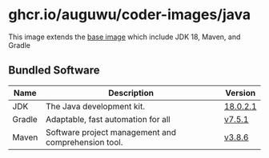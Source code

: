 # ghcr.io/auguwu/coder-images/java
This image extends the [base image](https://github.com/auguwu/coder-images/pkgs/container/coder-images%2Fbase) which include JDK 18, Maven, and Gradle

## Bundled Software
| Name   | Description                                         | Version                        |
| ------ | --------------------------------------------------- | ------------------------------ |
| JDK    | The Java development kit.                           | [18.0.2.1][temurin-18-release] |
| Gradle | Adaptable, fast automation for all                  | [v7.5.1][gradle-release]       |
| Maven  | Software project management and comprehension tool. | [v3.8.6][maven-release]        |

[temurin-18-release]: https://github.com/adoptium/temurin18-binaries/releases/tag/jdk-18.0.2.1%2B1
[gradle-release]:     https://github.com/gradle/gradle/releases/tag/v7.5.1
[maven-release]:      https://github.com/apache/maven/releases/tag/maven-3.8.6
